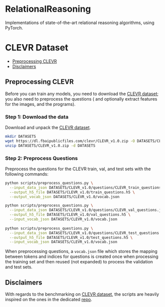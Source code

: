 # RelationalReasoning
Implementations of state-of-the-art relational reasoning algorithms, using PyTorch.

# CLEVR Dataset

- [Preprocessing CLEVR](#preprocessing-clevr)
- [Disclaimers](#disclaimers)

## Preprocessing CLEVR

Before you can train any models, you need to download the
[CLEVR dataset](http://cs.stanford.edu/people/jcjohns/clevr/);
you also need to preprocess the questions ( and optionally extract features for the images, and the programs).

### Step 1: Download the data

Download and unpack the [CLEVR dataset](http://cs.stanford.edu/people/jcjohns/clevr/).

```bash
mkdir DATASETS
wget https://dl.fbaipublicfiles.com/clevr/CLEVR_v1.0.zip -O DATASETS/CLEVR_v1.0.zip
unzip DATASETS/CLEVR_v1.0.zip -d DATASETS
```

### Step 2: Preprocess Questions

Preprocess the questions for the CLEVR train, val, and test sets with the following commands:

```bash
python scripts/preprocess_questions.py \
  --input_data_json DATASETS/CLEVR_v1.0/questions/CLEVR_train_questions.json \
  --output_h5_file DATASETS/CLEVR_v1.0/train_questions.h5 \
  --output_vocab_json DATASETS/CLEVR_v1.0/vocab.json

python scripts/preprocess_questions.py \
  --input_data_json DATASETS/CLEVR_v1.0/questions/CLEVR_val_questions.json \
  --output_h5_file DATASETS/CLEVR_v1.0/val_questions.h5 \
  --input_vocab_json DATASETS/CLEVR_v1.0/vocab.json
  
python scripts/preprocess_questions.py \
  --input_data_json DATASETS/CLEVR_v1.0/questions/CLEVR_test_questions.json \
  --output_h5_file DATASETS/CLEVR_v1.0/test_questions.h5 \
  --input_vocab_json DATASETS/CLEVR_v1.0/vocab.json
```

When preprocessing questions, a `vocab.json` file which stores the mapping between
tokens and indices for questions is created once when processing the training set
and then reused (not expanded) to process the validation and test sets.


## Disclaimers

With regards to the benchmarking on [CLEVR dataset](http://cs.stanford.edu/people/jcjohns/clevr/), 
the scripts are heavily inspired on the ones in the dedicated [repo](https://github.com/facebookresearch/clevr-iep).